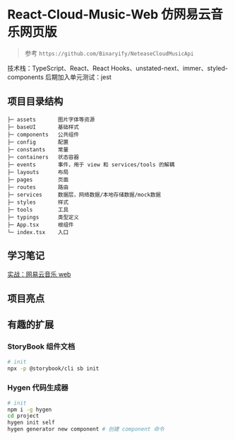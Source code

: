 # React-Cloud-Music-Web 仿网易云音乐网页版

> 参考 `https://github.com/Binaryify/NeteaseCloudMusicApi` <br />

技术栈：TypeScript、React、React Hooks、unstated-next、immer、styled-components
后期加入单元测试：jest

## 项目目录结构

```text
├─ assets       图片字体等资源
├─ baseUI       基础样式
├─ components   公共组件
├─ config       配置
├─ constants    常量
├─ containers   状态容器
├─ events       事件，用于 view 和 services/tools 的解耦
├─ layouts      布局
├─ pages        页面
├─ routes       路由
├─ services     数据层，网络数据/本地存储数据/mock数据
├─ styles       样式
├─ tools        工具
├─ typings      类型定义
├─ App.tsx      根组件
└─ index.tsx    入口
```

## 学习笔记

[实战：网易云音乐 web](https://www.yuque.com/zg_zhang/omlpo2)

## 项目亮点

## 有趣的扩展

### StoryBook 组件文档

```bash
# init
npx -p @storybook/cli sb init
```

### Hygen 代码生成器

```bash
# init
npm i -g hygen
cd project
hygen init self
hygen generator new component # 创建 component 命令
```
